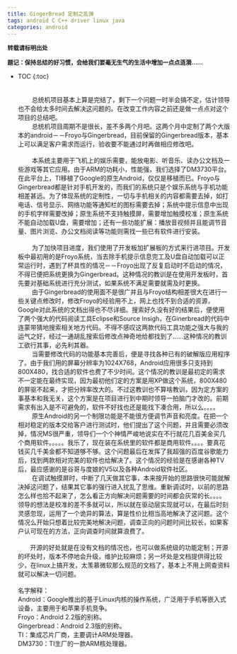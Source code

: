 ```yaml
---
title: GingerBread 定制之乱弹
tags: android C C++ driver linux java
categories: android
---
```




<p><span style="font-family:&#39;黑体&#39;;font-size:13px;font-weight:bold;">转载请标明出处<br></span></p>
<p><span style="font-family:&#39;黑体&#39;;font-size:13px;font-weight:bold;">题记：保持总结的好习惯，会给我们要毫无生气的生活中增加一点点涟漪……</span></p>

* TOC
{:toc}							
<br><br>
									&nbsp;&nbsp;&nbsp;&nbsp;&nbsp;&nbsp;&nbsp;&nbsp;总统机项目基本上算是完结了，剩下一个问题一时半会搞不定，估计领导也不会给太多时间去解决这问题的。在改变工作内容之前还是做一点点对这个项目的总结吧。<br>
									&nbsp;&nbsp;&nbsp;&nbsp;&nbsp;&nbsp;&nbsp;
									总统机项目周期不是很长，差不多两个月吧。这两个月中定制了两个大版本的android－－Froyo与Gingerbread，目前保留的Gingerbread版本，基本上可以满足客户需求而运行，验收要不能通过时再做相应修改吧。<br><br>
									&nbsp;&nbsp;&nbsp;&nbsp;&nbsp;&nbsp;&nbsp;
									本系统主要用于飞机上的娱乐需要，能放电影、听音乐、读办公文档及一些游戏等其它应用。由于ARM的功耗小，性能强，我们选择了DM3730平台。在此平台上，TI移植了Google的原生Android，仅仅是移植而已。Froyo与Gingerbread都是针对手机开发的，而我们的系统只是个娱乐系统与手机功能相差甚远。为了体现系统的定制性，一切与手机相关的内容都需要去掉，如打电话、信号显示、网络功能等通知栏的图标需要去掉；系统中提示信息中出现的手机字样需要改掉；原生系统不支持触摸屏，需要增加触摸校准；原生系统不能自动加载U盘，需要增加；还有一些功能扩展：播放音视频并且能调节音量、图片浏览、办公文档阅读等功能则需找一些已有软件进行安装。<br><br>
									&nbsp;&nbsp;&nbsp;&nbsp;&nbsp;&nbsp;&nbsp;
									为了加快项目进度，我们使用了开发板加扩展板的方式来行进项目。开发板中最初用的是Froyo系统，当去除手机提示信息完工及U盘自动加载可以正常运行时，遇到了杯具性的情况－－Froyo出现了反复启动时不启动的情况，不得已便把系统更换为Gingerbread。这种情况的教训是在使用开发板时，首先要对基础系统进行充分测试，如果系统不满足需要就需及时更换。<br>
									&nbsp;&nbsp;&nbsp;&nbsp;&nbsp;&nbsp;&nbsp;&nbsp;由于Gingerbread的使用面不是很广并且与Froyo结构相差很大在进行一些关键点修改时，修改Froyo的经验用不上，网上也找不到合适的资源，Google对此系统的文档出得也不尽详细。搜索好久没有好的结果后，便使用了两个强大的代码阅读工具Eclipse和Source
									Insigh，在Ginerbread的代码中连蒙带猜地搜索相关地方代码。不得不感叹这两款代码工具功能之强大与我的运气之好，经过一通胡乱搜索后修改点神奇地给都找到了……这种情况的教训工欲行其事，必先利其器。<br>
									&nbsp;&nbsp;&nbsp;&nbsp;&nbsp;&nbsp;&nbsp;
									当需要修改代码的功能基本完善后，便是寻找各种已有的破解版应用程序了。由于我们用的屏幕分辨率为1024X768，Android应用很多只支持到800X480，找合适的软件也费了不少时间。这个情况的教训是最初定的需求不一定能在最终实现，因为最初他们定的方案是用XP做这个系统，800X480的屏驱不起来，才把分辨率改大的。不过这教训也不算啥教训，因为定方案的事基本和我无关，这个方案是在项目进行到中期时领导一拍脑门才改的。前期需求有出入是不可避免的，软件不好找也还是能找下凑合用，所以么。。。。<br>
									&nbsp;&nbsp;&nbsp;&nbsp;&nbsp;&nbsp;&nbsp;&nbsp;原生Android的另一个制限功能是不能很方便调节声音和亮度。在把一个相对稳定的版本交给客户进行测试时，他们提出了这个问题，并且需要必须改掉，情况MS很严重，领导们一个个神情严峻地说实在不行就花几百美金买几个商用软件。。。。。我乐了，现在装在系统里的软件都是商用软件。。。。要真花钱买几千美金都不知道够不够。这个问题最后在发挥了我超强的百度谷歌能力后，找到两款相对完美的软件也给解决了。这个情况的经验是在感谢各种TV后，最应感谢的是谷哥与度娘的V5以及各种Android软件社区。<br>
									&nbsp;&nbsp;&nbsp;&nbsp;&nbsp;&nbsp;&nbsp;
									在调试触摸屏时，中断了几天做其它事，本来按开始的思路很快可能就解决掉这问题了，结果其它事的强行进入扰乱了思维。重新调试时，以前的思路怎么样也拾不起来了，怎么看正方向解决问题需要的时间都会灰常的长。。。。领导的想法是校准的差不多就可以，所以就在驱动层实现就可以，在最后时刻灵感忽现，运用了一个诡异的算法，算是性价比相当高地解决了这问题。这个情况么开始只想着比较完美地解决问题，调查正向的问题时间比较长，如果客户认可现在的方法，正向调查时间就算浪费了。<br><br>
									&nbsp;&nbsp;&nbsp;&nbsp;&nbsp;&nbsp;
									开源的好处就是在没有文档的情况也，也可以做系统级的功能定制；开源的坏处时，版本不停地会升级，维护比较麻烦；另一坏处是文档提供得比较少，在linux上搞开发，太羡慕微软那么规范的文档了，基本上不用上网查资料就可以解决一切问题。<br><br>
									名字解释：<br>
									Android：Google推出的基于Linux内核的操作系统，广泛用于手机等嵌入式设备，主要用于和苹果手机竞争。<br>
									Froyo：Android 2.2版的别称。<br>
									Gingerbread：Android 2.3版的别称。<br>
									TI：集成芯片厂商，主要调计ARM处理器。<br>
									DM3730：TI生厂的一款ARM核处理器。<br>
